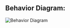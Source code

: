 ## Behavior Diagram:

![Behavior Diagram](https://user-images.githubusercontent.com/81633037/144366484-fad99a99-613f-4ba8-b1ab-473b3e3199ae.png)
